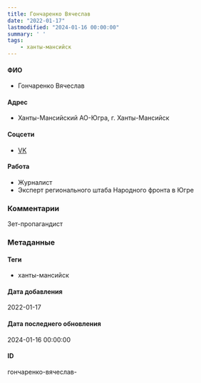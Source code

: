 ```yaml
---
title: Гончаренко Вячеслав
date: "2022-01-17"
lastmodified: "2024-01-16 00:00:00"
summary: ' '
tags: 
    - ханты-мансийск
---
```

<!--# pp1-->
<!--## Фигурант-->
<!--### Личные данные-->
#### ФИО
- Гончаренко Вячеслав
#### Адрес
- Ханты-Мансийский АО-Югра, г. Ханты-Мансийск
#### Соцсети
- [VK](https://vk.com/gvm1959)
#### Работа
- Журналист
- Эксперт регионального штаба Народного фронта в Югре
### Комментарии
Зет-пропагандист
### Метаданные
#### Теги
- ханты-мансийск
#### Дата добавления
2022-01-17
#### Дата последнего обновления
2024-01-16 00:00:00
#### ID
гончаренко-вячеслав-
<!--## END;-->
